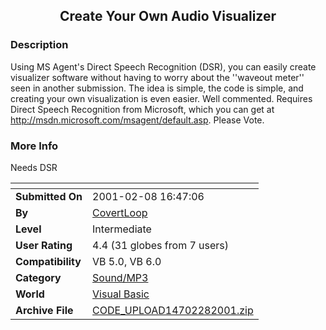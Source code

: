 ﻿<div align="center">

## Create Your Own Audio Visualizer


</div>

### Description

Using MS Agent's Direct Speech Recognition (DSR), you can easily create visualizer software without having to worry about the ''waveout meter'' seen in another submission. The idea is simple, the code is simple, and creating your own visualization is even easier. Well commented. Requires Direct Speech Recognition from Microsoft, which you can get at http://msdn.microsoft.com/msagent/default.asp. Please Vote.
 
### More Info
 
Needs DSR


<span>             |<span>
---                |---
**Submitted On**   |2001-02-08 16:47:06
**By**             |[CovertLoop](https://github.com/Planet-Source-Code/PSCIndex/blob/master/ByAuthor/covertloop.md)
**Level**          |Intermediate
**User Rating**    |4.4 (31 globes from 7 users)
**Compatibility**  |VB 5\.0, VB 6\.0
**Category**       |[Sound/MP3](https://github.com/Planet-Source-Code/PSCIndex/blob/master/ByCategory/sound-mp3__1-45.md)
**World**          |[Visual Basic](https://github.com/Planet-Source-Code/PSCIndex/blob/master/ByWorld/visual-basic.md)
**Archive File**   |[CODE\_UPLOAD14702282001\.zip](https://github.com/Planet-Source-Code/covertloop-create-your-own-audio-visualizer__1-15130/archive/master.zip)








